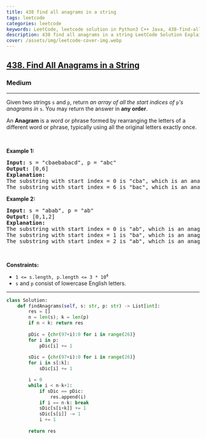 ```yaml
---
title: 438 find all anagrams in a string
tags: leetcode
categories: leetcode
keywords: LeetCode, leetcode solution in Python3 C++ Java, 438-find-all-anagrams-in-a-string solution
description: 438 find all anagrams in a string LeetCode Solution Explained
cover: /assets/img/leetcode-cover-img.webp
---
```



<h2><a href="https://leetcode.com/problems/find-all-anagrams-in-a-string/">438. Find All Anagrams in a String</a></h2><h3>Medium</h3><hr><div><p>Given two strings <code>s</code> and <code>p</code>, return <em>an array of all the start indices of </em><code>p</code><em>'s anagrams in </em><code>s</code>. You may return the answer in <strong>any order</strong>.</p>

<p>An <strong>Anagram</strong> is a word or phrase formed by rearranging the letters of a different word or phrase, typically using all the original letters exactly once.</p>

<p>&nbsp;</p>
<p><strong>Example 1:</strong></p>

<pre><strong>Input:</strong> s = "cbaebabacd", p = "abc"
<strong>Output:</strong> [0,6]
<strong>Explanation:</strong>
The substring with start index = 0 is "cba", which is an anagram of "abc".
The substring with start index = 6 is "bac", which is an anagram of "abc".
</pre>

<p><strong>Example 2:</strong></p>

<pre><strong>Input:</strong> s = "abab", p = "ab"
<strong>Output:</strong> [0,1,2]
<strong>Explanation:</strong>
The substring with start index = 0 is "ab", which is an anagram of "ab".
The substring with start index = 1 is "ba", which is an anagram of "ab".
The substring with start index = 2 is "ab", which is an anagram of "ab".
</pre>

<p>&nbsp;</p>
<p><strong>Constraints:</strong></p>

<ul>
	<li><code>1 &lt;= s.length, p.length &lt;= 3 * 10<sup>4</sup></code></li>
	<li><code>s</code> and <code>p</code> consist of lowercase English letters.</li>
</ul>
</div>

---




```python
class Solution:
    def findAnagrams(self, s: str, p: str) -> List[int]:
        res = []
        n = len(s); k = len(p)
        if n < k: return res
        
        pDic = {chr(97+i):0 for i in range(26)}
        for i in p:
            pDic[i] += 1
        
        sDic = {chr(97+i):0 for i in range(26)}
        for i in s[:k]:
            sDic[i] += 1

        i = 0
        while i < n-k+1:
            if sDic == pDic:
                res.append(i)
            if i == n-k: break
            sDic[s[i+k]] += 1
            sDic[s[i]] -= 1
            i += 1
        
        return res
```
